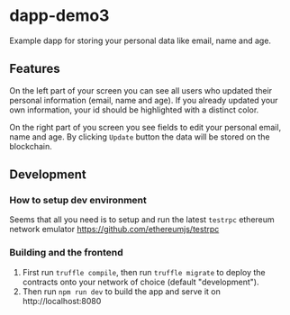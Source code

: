 # dapp-demo3
Example dapp for storing your personal data like email, name and age.

## Features
On the left part of your screen you can see all users who updated their personal information (email, name and age). If you already updated your own information, your id should be highlighted with a distinct color.

On the right part of you screen you see fields to edit your personal email, name and age. By clicking `Update` button the data will be stored on the blockchain.

## Development
### How to setup dev environment

Seems that all you need is to setup and run the latest `testrpc` ethereum network emulator https://github.com/ethereumjs/testrpc

### Building and the frontend

1. First run `truffle compile`, then run `truffle migrate` to deploy the contracts onto your network of choice (default "development").
1. Then run `npm run dev` to build the app and serve it on http://localhost:8080
